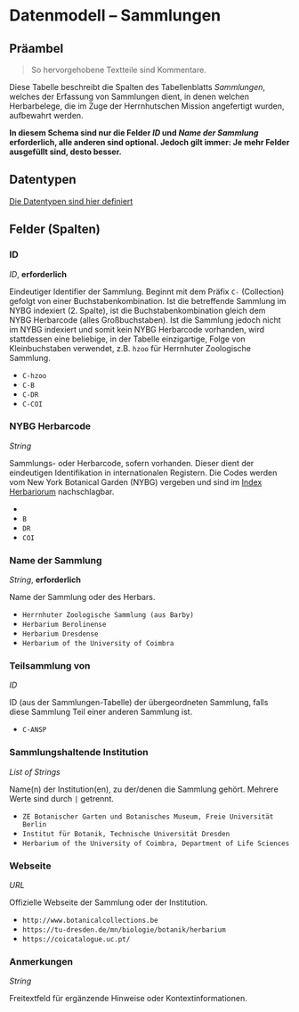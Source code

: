 # Datenmodell – Sammlungen

## Präambel

> So hervorgehobene Textteile sind Kommentare.

Diese Tabelle beschreibt die Spalten des Tabellenblatts _Sammlungen_, welches der Erfassung von Sammlungen dient, in denen welchen Herbarbelege, die im Zuge der Herrnhutschen Mission angefertigt wurden, aufbewahrt werden. 

__In diesem Schema sind nur die Felder *ID* und *Name der Sammlung* erforderlich, alle anderen sind optional. Jedoch gilt immer: Je mehr Felder ausgefüllt sind, desto besser.__

## Datentypen

[Die Datentypen sind hier definiert](./datentypen.md)

## Felder (Spalten)

### ID

*ID*, **erforderlich**

Eindeutiger Identifier der Sammlung. Beginnt mit dem Präfix `C-` (Collection) gefolgt von einer Buchstabenkombination. Ist die betreffende Sammlung im NYBG indexiert (2. Spalte), ist die Buchstabenkombination gleich dem NYBG Herbarcode (alles Großbuchstaben). Ist die Sammlung jedoch nicht im NYBG indexiert und somit kein NYBG Herbarcode vorhanden, wird stattdessen eine beliebige, in der Tabelle einzigartige, Folge von Kleinbuchstaben verwendet, z.B. `hzoo` für Herrnhuter Zoologische Sammlung.

- `C-hzoo`
- `C-B`
- `C-DR`
- `C-COI`

### NYBG Herbarcode

*String*

Sammlungs- oder Herbarcode, sofern vorhanden. Dieser dient der eindeutigen Identifikation in internationalen Registern.
Die Codes werden vom New York Botanical Garden (NYBG) vergeben und sind im [Index Herbariorum](https://sweetgum.nybg.org/science/ih/) nachschlagbar.

- ` `
- `B`
- `DR`
- `COI`

### Name der Sammlung

*String*, **erforderlich**

Name der Sammlung oder des Herbars.

- `Herrnhuter Zoologische Sammlung (aus Barby)`
- `Herbarium Berolinense`
- `Herbarium Dresdense`
- `Herbarium of the University of Coimbra`

### Teilsammlung von

*ID*

ID (aus der Sammlungen-Tabelle) der übergeordneten Sammlung, falls diese Sammlung Teil einer anderen Sammlung ist.
- `C-ANSP`


### Sammlungshaltende Institution

*List of Strings*

Name(n) der Institution(en), zu der/denen die Sammlung gehört. Mehrere Werte sind durch `|` getrennt.

- `ZE Botanischer Garten und Botanisches Museum, Freie Universität Berlin`
- `Institut für Botanik, Technische Universität Dresden`
- `Herbarium of the University of Coimbra, Department of Life Sciences`

### Webseite

*URL*

Offizielle Webseite der Sammlung oder der Institution.

- `http://www.botanicalcollections.be`
- `https://tu-dresden.de/mn/biologie/botanik/herbarium`
- `https://coicatalogue.uc.pt/`


### Anmerkungen

*String*

Freitextfeld für ergänzende Hinweise oder Kontextinformationen.








